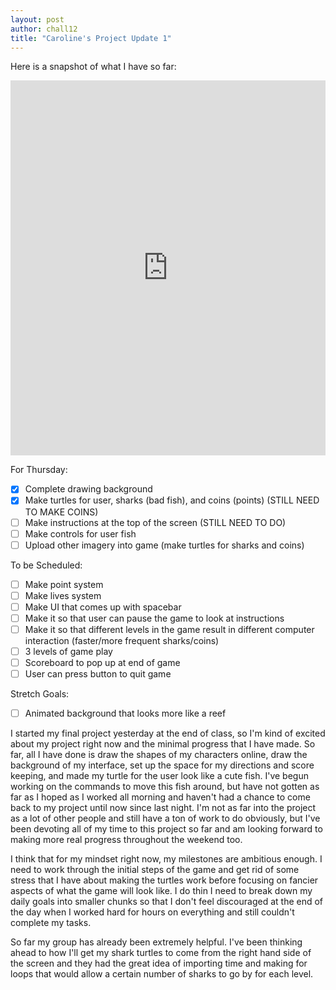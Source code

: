 ```yaml
---
layout: post
author: chall12
title: "Caroline's Project Update 1"
---
```


Here is a snapshot of what I have so far:
<iframe src="https://trinket.io/embed/python/24c18532a8" width="100%" height="600" frameborder="0" marginwidth="0" marginheight="0" allowfullscreen></iframe>

For Thursday: 
- [x] Complete drawing background
- [x] Make turtles for user, sharks (bad fish), and coins (points) (STILL NEED TO MAKE COINS)
- [ ] Make instructions at the top of the screen (STILL NEED TO DO)
- [ ] Make controls for user fish
- [ ] Upload other imagery into game (make turtles for sharks and coins)

To be Scheduled:
- [ ] Make point system
- [ ] Make lives system
- [ ] Make UI that comes up with spacebar
- [ ] Make it so that user can pause the game to look at instructions
- [ ] Make it so that different levels in the game result in different computer interaction (faster/more frequent sharks/coins)
- [ ] 3 levels of game play
- [ ] Scoreboard to pop up at end of game
- [ ] User can press button to quit game

Stretch Goals:
- [ ] Animated background that looks more like a reef



I started my final project yesterday at the end of class, so I'm kind of excited about my project right now and the minimal progress that I have made. So far, all I have done is draw the shapes of my characters online, draw the background of my interface, set up the space for my directions and score keeping, and made my turtle for the user look like a cute fish. I've begun working on the commands to move this fish around, but have not gotten as far as I hoped as I worked all morning and haven't had a chance to come back to my project until now since last night. I'm not as far into the project as a lot of other people and still have a ton of work to do obviously, but I've been devoting all of my time to this project so far and am looking forward to making more real progress throughout the weekend too.


I think that for my mindset right now, my milestones are ambitious enough. I need to work through the initial steps of the game and get rid of some stress that I have about making the turtles work before focusing on fancier aspects of what the game will look like. I do thin I need to break down my daily goals into smaller chunks so that I don't feel discouraged at the end of the day when I worked hard for hours on everything and still couldn't complete my tasks.

So far my group has already been extremely helpful. I've been thinking ahead to how I'll get my shark turtles to come from the right hand side of the screen and they had the great idea of importing time and making for loops that would allow a certain number of sharks to go by for each level. 

